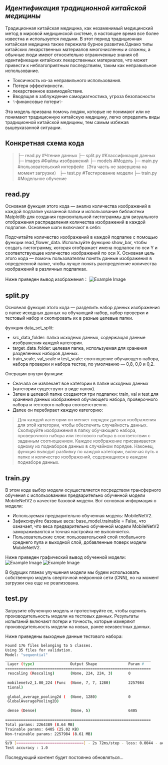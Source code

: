 ## _Идентификация традиционной китайской медицины_

Традиционная китайская медицина, как незаменимый медицинский метод в мировой медицинской системе, в настоящее время все более известна и используется людьми. В этот период традиционная китайская медицина также пережила бурное развитие.Однако типы китайских лекарственных материалов многочисленны и сложны, а обычные люди имеют относительно ограниченные знания об идентификации китайских лекарственных материалов, что может привести к неблагоприятным последствиям, таким как неправильное использование.

-  Токсичность из-за неправильного использования.
- Потеря эффективности.
- лекарственное взаимодействие.
- Вводящая в заблуждение самодиагностика, угроза безопасности
- ✨финансовые потери✨


Эта модель призвана помочь людям, которые не понимают или не понимают традиционную китайскую медицину, легко определить виды традиционной китайской медицины, тем самым избежав вышеуказанной ситуации.

## Конкретная схема кода

> ├─ read.py #Чтение данных
├─ split.py #Классификация данных
├─ images  #Файлы изображений
├─ models #Модель
├─ main.py #пользовательский интерфейс（Эта часть не завершена на момент загрузки）
├─ test.py #Тестирование модели
├─ train.py #Модельное обучение

## read.py
Основная функция этого кода — анализ количества изображений в каждой подпапке указанной папки и использование библиотеки Matplotlib для создания горизонтальной гистограммы для визуального отображения распределения количества изображений в каждой подпапке. Основные шаги включают в себя:

Подсчитайте количество изображений в каждой подпапке с помощью функции read_flower_data.
Используйте функцию show_bar, чтобы создать гистограмму, которая отображает имена подпапок по оси Y и соответствующее количество изображений по оси X.
Основная цель этого кода — помочь пользователям понять данные изображения в определенной папке, чтобы лучше понять распределение количества изображений в различных подпапках.

Ниже приведен вывод изображения：
![Example Image](https://github.com/whossssssss/ML/blob/google-colab/myplot.png)

## split.py
Основная функция этого кода — разделить набор данных изображения в папке исходных данных на обучающий набор, набор проверки и тестовый набор и скопировать их в разные целевые папки.

функция data_set_split:
- src_data_folder: папка исходных данных, содержащая данные изображения каждой категории.
- target_data_folder: целевая папка, используемая для хранения разделенных наборов данных.
- train_scale, val_scale и test_scale: соотношение обучающего набора, набора проверки и набора тестов, по умолчанию — 0,8, 0,0 и 0,2.

Операции внутри функции:
- Сначала он извлекает все категории в папке исходных данных (категории существуют в виде папок).
- Затем в целевой папке создаются три подпапки: train, val и test для хранения данных изображения обучающего набора, проверочного набора и тестового набора соответственно.
- Далее он перебирает каждую категорию:

> Для каждой категории он меняет порядок данных изображения для этой категории, чтобы обеспечить случайность данных.
Скопируйте изображения в папку обучающего набора, проверочного набора или тестового набора в соответствии с заданным соотношением. Каждое изображение присваивается одному из поднаборов данных в случайном порядке.
Наконец, функция выводит разбивку по каждой категории, включая путь к папке и количество изображений, содержащихся в каждом поднаборе данных.

## train.py
В этом коде выбор модели осуществляется посредством трансферного обучения с использованием предварительно обученной модели MobileNetV2 в качестве базовой модели. Вот основная информация о модели:
- Используемая предварительно обученная модель: MobileNetV2.
- Зафиксируйте базовые веса: base_model.trainable = False, что означает, что веса предварительно обученной модели MobileNetV2 замораживаются и точная настройка не выполняется.
- Пользовательские слои: пользовательский слой глобального среднего пула и выходной слой, добавленные поверх модели MobileNetV2.

Ниже приведен графический вывод обученной модели:
![Example Image](https://github.com/whossssssss/ML/blob/google-colab/train_1.png)
![Example Image](https://github.com/whossssssss/ML/blob/google-colab/train_2.png)

В будущих планах улучшения модели мы будем использовать собственную модель сверточной нейронной сети (CNN), но на момент загрузки она еще не реализована.

## test.py
Загрузите обученную модель и протестируйте ее, чтобы оценить производительность модели на тестовых данных. Результаты испытаний включают потери и точность, которые измеряют производительность модели на новых, ранее неизвестных данных.

Ниже приведены выходные данные тестового набора:
```sh
Found 176 files belonging to 5 classes.
Using 35 files for validation.
Model: "sequential"
_________________________________________________________________
 Layer (type)                Output Shape              Param #   
=================================================================
 rescaling (Rescaling)       (None, 224, 224, 3)       0         
                                                                 
 mobilenetv2_1.00_224 (Func  (None, 7, 7, 1280)        2257984   
 tional)                                                         
                                                                 
 global_average_pooling2d (  (None, 1280)              0         
 GlobalAveragePooling2D)                                         
                                                                 
 dense (Dense)               (None, 5)                 6405      
                                                                 
=================================================================
Total params: 2264389 (8.64 MB)
Trainable params: 6405 (25.02 KB)
Non-trainable params: 2257984 (8.61 MB)
_________________________________________________________________
9/9 [==============================] - 2s 72ms/step - loss: 0.0044 - accuracy: 1.0000
Test accuracy : 1.0
```

Последующий контент будет постоянно обновляться...
